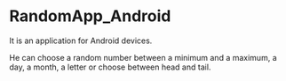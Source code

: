 # RandomApp_Android

It is an application for Android devices.

He can choose a random number between a minimum and a maximum, a day, a month, a letter or choose between head and tail.
